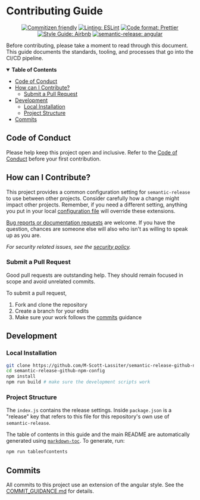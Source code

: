 # Contributing Guide

<div align="center">

[![Commitizen friendly](https://img.shields.io/badge/commitizen-friendly-brightgreen.svg)](http://commitizen.github.io/cz-cli/)
[![Linting: ESLint](https://img.shields.io/badge/eslint-4B32C3?logo=eslint&logoColor=white)](https://github.com/eslint/eslint)
[![Code format: Prettier](https://img.shields.io/badge/prettier-F7B93E.svg?style=flat-square&logo=prettier&logoColor=black)](https://github.com/prettier/prettier)
[![Style Guide: Airbnb](https://img.shields.io/badge/code_style-airbnb-FF5A5F?logo=airbnb&logoColor=FF5A5F)](https://github.com/airbnb/javascript)
[![semantic-release: angular](https://img.shields.io/badge/semantic--release-angular-e10079?logo=semantic-release)](https://github.com/semantic-release/semantic-release)

</div>

Before contributing, please take a moment to read through this document. This guide documents the standards, tooling, and processes that go into the CI/CD pipeline.

<details open="open">
    <summary><b>Table of Contents</b></summary>

<!-- Note: The toc tags mark autogenerated content. Do not manually modify the content here -->

<!-- toc -->

-   [Code of Conduct](#code-of-conduct)
-   [How can I Contribute?](#how-can-i-contribute)
    -   [Submit a Pull Request](#submit-a-pull-request)
-   [Development](#development)
    -   [Local Installation](#local-installation)
    -   [Project Structure](#project-structure)
-   [Commits](#commits)

<!-- tocstop -->

</details>

## Code of Conduct

Please help keep this project open and inclusive. Refer to the [Code of Conduct](CODE_OF_CONDUCT.md) before your first contribution.

## How can I Contribute?

This project provides a common configuration setting for `semantic-release` to use between other projects. Consider carefully how a change might impact other projects. Remember, if you need a different setting, anything you put in your local [configuration file](https://semantic-release.gitbook.io/semantic-release/usage/configuration#configuration-file) will override these extensions.

[Bug reports or documentation requests](https://github.com/M-Scott-Lassiter/semantic-release-github-npm-config/issues) are welcome. If you have the question, chances are someone else will also who isn't as willing to speak up as you are.

_For security related issues, see the [security policy](https://github.com/M-Scott-Lassiter/jest-geojson/security/policy)._

### Submit a Pull Request

Good pull requests are outstanding help. They should remain focused in scope and avoid unrelated commits.

To submit a pull request,

1. Fork and clone the repository
1. Create a branch for your edits
1. Make sure your work follows the [commits](#commits) guidance

## Development

### Local Installation

```bash
git clone https://github.com/M-Scott-Lassiter/semantic-release-github-npm-config.git
cd semantic-release-github-npm-config
npm install
npm run build # make sure the development scripts work
```

### Project Structure

The `index.js` contains the release settings. Inside `package.json` is a "release" key that refers to this file for this repository's own use of `semantic-release`.

The table of contents in this guide and the main README are automatically generated using [`markdown-toc`](https://github.com/jonschlinkert/markdown-toc). To generate, run:

```bash
npm run tableofcontents
```

## Commits

All commits to this project use an extension of the angular style. See the [COMMIT_GUIDANCE.md](/../../blob/main/COMMIT_GUIDANCE.md) for details.
